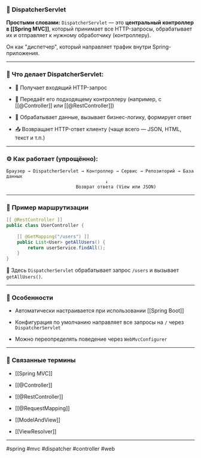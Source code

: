 ### 🧾 **DispatcherServlet**

**Простыми словами:** `DispatcherServlet` — это **центральный контроллер в [[Spring MVC]]**, который принимает все HTTP-запросы, обрабатывает их и отправляет к нужному обработчику (контроллеру).

Он как "диспетчер", который направляет трафик внутри Spring-приложения.

---

### 🧩 **Что делает DispatcherServlet:**

- 🛬 Получает входящий HTTP-запрос
    
- 🔄 Передаёт его подходящему контроллеру (например, с [[@Controller]] или [[@RestController]])
    
- 🧠 Обрабатывает данные, вызывает бизнес-логику, формирует ответ
    
- 📤 Возвращает HTTP-ответ клиенту (чаще всего — JSON, HTML, текст и т.п.)
    

---

### ⚙️ **Как работает (упрощённо):**

```text
Браузер → DispatcherServlet → Контроллер → Сервис → Репозиторий → База данных
                                     ↓
                          Возврат ответа (View или JSON)
```

---

### 📌 **Пример маршрутизации**

```java
[[ @RestController ]]
public class UserController {
    
    [[ @GetMapping("/users") ]]
    public List<User> getAllUsers() {
        return userService.findAll();
    }
}
```

📍 Здесь `DispatcherServlet` обрабатывает запрос `/users` и вызывает `getAllUsers()`.

---

### 🧠 **Особенности**

- Автоматически настраивается при использовании [[Spring Boot]]
    
- Конфигурация по умолчанию направляет все запросы на `/` через `DispatcherServlet`
    
- Можно переопределять поведение через `WebMvcConfigurer`
    

---

### 🔗 **Связанные термины**

- [[Spring MVC]]
    
- [[@Controller]]
    
- [[@RestController]]
    
- [[@RequestMapping]]
    
- [[ModelAndView]]
    
- [[ViewResolver]]
    

---

#spring #mvc #dispatcher #controller #web